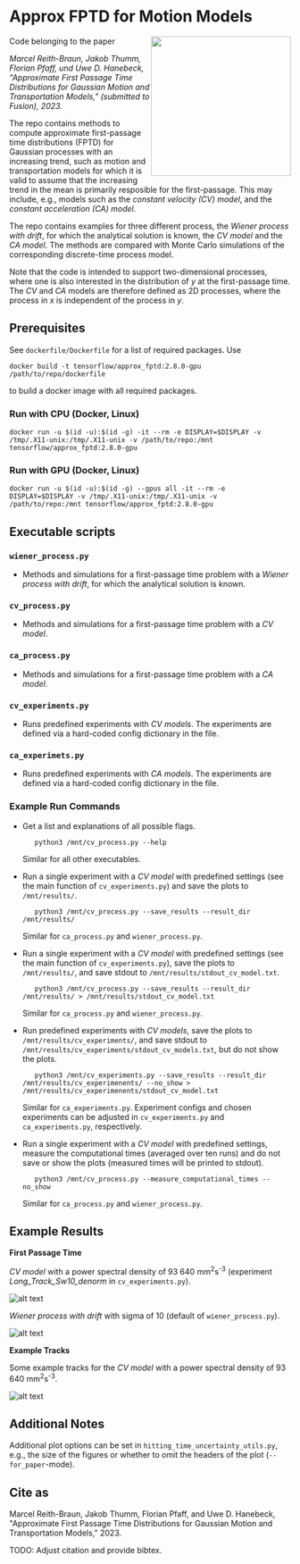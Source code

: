 # Approx FPTD for Motion Models

<img align="right" height="250" src="https://github.com/KIT-ISAS/Approx_FPTD_for_Motion_Models/blob/master/experiments/for_paper/CV_Long_Track_Sw10_denorm/cv_long_track_sw10_denorm_fptd.png">

Code belonging to the paper

*Marcel Reith-Braun, Jakob Thumm, Florian Pfaff, und Uwe D. Hanebeck, "Approximate First Passage Time Distributions for Gaussian Motion and Transportation Models," (submitted to Fusion), 2023.*

The repo contains methods to compute approximate first-passage time distributions (FPTD) for Gaussian processes with an increasing trend, such as motion and transportation models for which it is valid to assume that the increasing trend in the mean is primarily resposible for the first-passage. This may include, e.g., models such as the *constant velocity (CV) model*, and the *constant acceleration (CA) model*.

The repo contains examples for three different process, the *Wiener process with drift*, for which the analytical solution is known, the *CV model* and the *CA model*. The methods are compared with Monte Carlo simulations of the corresponding discrete-time process model.

Note that the code is intended to support two-dimensional processes, where one is also interested in the distribution of *y* at the first-passage time. The *CV* and *CA* models are therefore defined as 2D processes, where the process in *x* is independent of the process in *y*.

## Prerequisites

See `dockerfile/Dockerfile` for a list of required packages. Use

  ```shell script
docker build -t tensorflow/approx_fptd:2.8.0-gpu /path/to/repo/dockerfile
  ```

to build a docker image with all required packages.

### Run with CPU (Docker, Linux)

  ```shell script
docker run -u $(id -u):$(id -g) -it --rm -e DISPLAY=$DISPLAY -v /tmp/.X11-unix:/tmp/.X11-unix -v /path/to/repo:/mnt tensorflow/approx_fptd:2.8.0-gpu
  ```

### Run with GPU (Docker, Linux)

  ```shell script
docker run -u $(id -u):$(id -g) --gpus all -it --rm -e DISPLAY=$DISPLAY -v /tmp/.X11-unix:/tmp/.X11-unix -v /path/to/repo:/mnt tensorflow/approx_fptd:2.8.0-gpu
  ```

## Executable scripts 

### `wiener_process.py`

- Methods and simulations for a first-passage time problem with a *Wiener process with drift*, for which the analytical solution is known.
### `cv_process.py`

- Methods and simulations for a first-passage time problem with a *CV model*.

### `ca_process.py`

- Methods and simulations for a first-passage time problem with a *CA model*.

### `cv_experiments.py`

- Runs predefined experiments with *CV models*. The experiments are defined via a hard-coded config dictionary in the file.

### `ca_experimets.py`

- Runs predefined experiments with *CA models*. The experiments are defined via a hard-coded config dictionary in the file.


### Example Run Commands ###

- Get a list and explanations of all possible flags.


  ```shell script
	 python3 /mnt/cv_process.py --help
  ```
  Similar for all other executables.
  
- Run a single experiment with a *CV model* with predefined settings (see the main function of `cv_experiments.py`) and save the plots to `/mnt/results/`.

  ```shell script
	 python3 /mnt/cv_process.py --save_results --result_dir /mnt/results/
  ```
  Similar for `ca_process.py` and `wiener_process.py`.
  
- Run a single experiment with a *CV model* with predefined settings (see the main function of `cv_experiments.py`), save the plots to `/mnt/results/`, and save stdout to `/mnt/results/stdout_cv_model.txt`.

  ```shell script
	 python3 /mnt/cv_process.py --save_results --result_dir /mnt/results/ > /mnt/results/stdout_cv_model.txt
  ```
  Similar for `ca_process.py` and `wiener_process.py`.
  
- Run predefined experiments with *CV models*, save the plots to `/mnt/results/cv_experiments/`, and save stdout to `/mnt/results/cv_experiments/stdout_cv_models.txt`, but do not show the plots.

  ```shell script
	 python3 /mnt/cv_experiments.py --save_results --result_dir /mnt/results/cv_experimenents/ --no_show > /mnt/results/cv_experimenents/stdout_cv_model.txt
  ```
  
  Similar for `ca_experiments.py`. Experiment configs and chosen experiments can be adjusted in `cv_experiments.py` and `ca_experiments.py`, respectively.

- Run a single experiment with a *CV model* with predefined settings, measure the computational times (averaged over ten runs) and do not save or show the plots (measured times will be printed to stdout).

  ```shell script
	 python3 /mnt/cv_process.py --measure_computational_times --no_show
  ```
  Similar for `ca_process.py` and `wiener_process.py`.

## Example Results

**First Passage Time**

*CV model* with a power spectral density of 93 640 mm<sup>2</sup>s<sup>-3</sup> (experiment *Long_Track_Sw10_denorm* in `cv_experiments.py`).
 
![alt text](https://github.com/KIT-ISAS/Approx_FPTD_for_Motion_Models/blob/master/experiments/for_paper/CV_Long_Track_Sw10_denorm/cv_long_track_sw10_denorm_fptd.png)

*Wiener process with drift* with sigma of 10 (default of `wiener_process.py`).

![alt text](https://github.com/KIT-ISAS/Approx_FPTD_for_Motion_Models/blob/master/experiments/for_paper/Wiener_process_Sigma_10/wiener_process_sigma_10_fptd.png)

**Example Tracks**

Some example tracks for the *CV model* with a power spectral density of 93 640 mm<sup>2</sup>s<sup>-3</sup>.

![alt text](https://github.com/KIT-ISAS/Approx_FPTD_for_Motion_Models/blob/master/experiments/for_paper/CV_Long_Track_Sw10_denorm/cv_long_track_sw10_denorm_mean_and_stddev_over_time.png)

## Additional Notes

Additional plot options can be set in `hitting_time_uncertainty_utils.py`, e.g., the size of the figures or whether to omit the headers of the plot (`--for_paper`-mode). 

## Cite as

Marcel Reith-Braun, Jakob Thumm, Florian Pfaff, and Uwe D. Hanebeck, "Approximate First Passage Time Distributions for Gaussian Motion and Transportation Models," 2023.

TODO: Adjust citation and provide bibtex.

